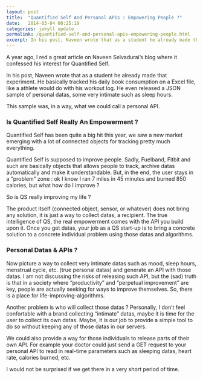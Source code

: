 ```yaml
---
layout: post
title:  "Quantified Self And Personal APIs : Empowering People ?"
date:   2014-03-04 00:25:19
categories: jekyll update
permalink: /quantified-self-and-personal-apis-empowering-people.html
excerpt: In his post, Naveen wrote that as a student he already made that experiment. He basically tracked his daily book consumption on a Excel file, like a athlete would do with his workout log. He even released a JSON sample of personal datas, some very intimate such as sleep hours.
---
```


A year ago, I red a great article on Naveen Selvadurai’s blog where it confessed his interest for Quantified Self.

In his post, Naveen wrote that as a student he already made that experiment. He basically tracked his daily book consumption on a Excel file, like a athlete would do with his workout log. He even released a JSON sample of personal datas, some very intimate such as sleep hours.

This sample was, in a way, what we could call a personal API.

### Is Quantified Self Really An Empowerment ?

Quantified Self has been quite a big hit this year, we saw a new market emerging with a lot of connected objects for tracking pretty much everything.

Quantified Self is supposed to improve people. Sadly, Fuelband, Fitbit and such are basically objects that allows people to track, archive datas automatically and make it understandable. But, in the end, the user stays in a “problem” zone : ok I know I ran 7 miles in 45 minutes and burned 850 calories, but what how do I improve ?

So is QS really improving my life ?

The product itself (connected object, sensor, or whatever) does not bring any solution, it is just a way to collect datas, a recipient. The true intelligence of QS, the real empowerment comes with the API you build upon it. Once you get datas, your job as a QS start-up is to bring a concrete solution to a concrete individual problem using those datas and algorithms.

### Personal Datas & APIs ?

Now picture a way to collect very intimate datas such as mood, sleep hours, menstrual cycle, etc. (true personal datas) and generate an API with those datas. I am not discussing the risks of releasing such API, but the (sad) truth is that in a society where “productivity” and “perpetual improvement” are key, people are actually seeking for ways to improve themselves. So, there is a place for life-improving-algorithms.

Another problem is who will collect those datas ? Personally, I don’t feel confortable with a brand collecting “intimate” datas, maybe it is time for the user to collect its own datas. Maybe, it is our job to provide a simple tool to do so without keeping any of those datas in our servers.

We could also provide a way for those individuals to release parts of their own API. For example your doctor could just send a GET request to your personal API to read in real-time parameters such as sleeping datas, heart rate, calories burned, etc.

I would not be surprised if we get there in a very short period of time.
